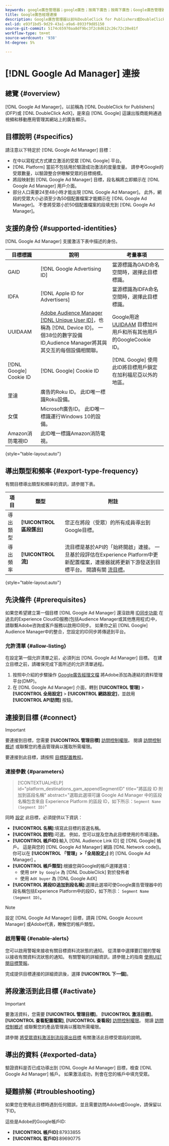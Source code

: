 ```yaml
---
keywords: google廣告管理器；google廣告；按兩下廣告；按兩下廣告；Google廣告管理器；Google廣告管理器；DFP
title: Google廣告經理連接
description: Google廣告管理器以前叫DoubleClick for Publishers或DoubleClick AdX，是Google的一個廣告服務平台，它使出版商能夠通過視頻和移動應用管理其網站上廣告的顯示。
exl-id: e93f1bd5-9d29-43a1-a9a6-8933f9d85150
source-git-commit: 5174c65970aa8df9bc3f2c8d612c26c72c20e81f
workflow-type: tm+mt
source-wordcount: '938'
ht-degree: 5%

---
```


# [!DNL Google Ad Manager] 連接

## 總覽 {#overview}

[!DNL Google Ad Manager]，以前稱為 [!DNL DoubleClick for Publishers] (DFP)或 [!DNL DoubleClick AdX]，是來自 [!DNL Google] 這讓出版商能夠通過視頻和移動應用管理其網站上的廣告顯示。

## 目標說明 {#specifics}

請注意以下特定於 [!DNL Google Ad Manager] 目標：

* 在中以寫程式方式建立激活的受眾 [!DNL Google] 平台。
* [!DNL Platform] 當前不包括用於驗證成功激活的度量度量。 請參考Google的受眾數量，以驗證整合併瞭解受眾的目標規模。
* 將段映射到 [!DNL Google Ad Manager] 目標，段名稱將立即顯示在 [!DNL Google Ad Manager] 用戶介面。
* 部分人口需要24至48小時才能出現 [!DNL Google Ad Manager]。 此外，網段的受眾大小必須至少為50個配置檔案才能顯示在 [!DNL Google Ad Manager]。 不會將受眾小於50個配置檔案的段填充到 [!DNL Google Ad Manager]。

## 支援的身份 {#supported-identities}

[!DNL Google Ad Manager] 支援激活下表中描述的身份。

| 目標標識 | 說明 | 考量事項 |
|---|---|---|
| GAID | [!DNL Google Advertising ID] | 當源標識為GAID命名空間時，選擇此目標標識。 |
| IDFA | [!DNL Apple ID for Advertisers] | 當源標識為IDFA命名空間時，選擇此目標標識。 |
| UUIDAAM | [Adobe Audience Manager [!DNL Unique User ID]](https://experienceleague.adobe.com/docs/audience-manager/user-guide/reference/ids-in-aam.html)，也稱為 [!DNL Device ID]。 一個38位的數字設備ID,Audience Manager將其與其交互的每個設備相關聯。 | Google用途 [UUIDAAM](https://experienceleague.adobe.com/docs/audience-manager/user-guide/reference/ids-in-aam.html?lang=zh-Hant) 目標加州用戶和所有其他用戶的GoogleCookie ID。 |
| [!DNL Google] Cookie ID | [!DNL Google] Cookie ID | [!DNL Google] 使用此ID將目標用戶鎖定在加利福尼亞以外的地區。 |
| 里達 | 廣告的Roku ID。 此ID唯一標識Roku設備。 |  |
| 女僕 | Microsoft廣告ID。 此ID唯一標識運行Windows 10的設備。 |  |
| Amazon消防電視ID | 此ID唯一標識Amazon消防電視。 |  |

{style="table-layout:auto"}

## 導出類型和頻率 {#export-type-frequency}

有關目標導出類型和頻率的資訊，請參閱下表。

| 項目 | 類型 | 附註 |
---------|----------|---------|
| 導出類型 | **[!UICONTROL 區段匯出]** | 您正在將段（受眾）的所有成員導出到Google目標。 |
| 導出頻率 | **[!UICONTROL 流]** | 流目標是基於API的「始終開啟」連接。 一旦基於段評估在Experience Platform中更新配置檔案，連接器就將更新下游發送到目標平台。 閱讀有關 [流目標](/help/destinations/destination-types.md#streaming-destinations)。 |

{style="table-layout:auto"}

## 先決條件 {#prerequisites}

如果您希望建立第一個目標 [!DNL Google Ad Manager] 還沒啟用 [ID同步功能](https://experienceleague.adobe.com/docs/id-service/using/id-service-api/methods/idsync.html) 在過去的Experience CloudID服務(包括Audience Manager或其他應用程式)中，請聯繫Adobe咨詢或客戶服務以啟用ID同步。 如果你之前 [!DNL Google] Audience Manager中的整合，您設定的ID同步將傳遞到平台。

### 允許清單 {#allow-listing}

在設定第一個允許清單之前，必須列出 [!DNL Google Ad Manager] 目標。 在建立目標之前，請確保完成下面所述的允許清單過程。

1. 按照中介紹的步驟操作 [Google廣告經理文檔](https://support.google.com/admanager/answer/3289669?hl=en) 將Adobe添加為連結的資料管理平台(DMP)。
2. 在 [!DNL Google Ad Manager] 介面，轉到 **[!UICONTROL 管理]** > **[!UICONTROL 全局設定]** > **[!UICONTROL 網路設定]**，並啟用 **[!UICONTROL API訪問]** 按鈕。

## 連接到目標 {#connect}

>[!IMPORTANT]
> 
>要連接到目標，您需要 **[!UICONTROL 管理目標]** [訪問控制權限](/help/access-control/home.md#permissions)。 閱讀 [訪問控制概述](/help/access-control/ui/overview.md) 或聯繫您的產品管理員以獲取所需權限。

要連接到此目標，請按照 [目標配置教程](../../ui/connect-destination.md)。

### 連接參數 {#parameters}

>[!CONTEXTUALHELP]
>id="platform_destinations_gam_appendSegmentID"
>title="將區段 ID 附加到區段名稱"
>abstract="選取此選項可讓 Google Ad Manager 中的區段名稱包含來自 Experience Platform 的區段 ID，如下所示：`Segment Name (Segment ID)`"

同時 [設定](../../ui/connect-destination.md) 此目標，必須提供以下資訊：

* **[!UICONTROL 名稱]**:填寫此目標的首選名稱。
* **[!UICONTROL 說明]**:可選。 例如，您可以提及您為此目標使用的市場活動。
* **[!UICONTROL 帳戶ID]**:輸入 [!DNL Audience Link ID] 從 [!DNL Google] 帳戶。 這是與您的 [!DNL Google Ad Manager] 網路 [!DNL Network code])。 你可以在 **[!UICONTROL 「管理」>「全局設定」]** 的 [!DNL Google Ad Manager] 。
* **[!UICONTROL 帳戶類型]**:根據您與Google的帳戶選擇選項：
   * 使用 `DFP by Google` 為 [!DNL DoubleClick] 對於發佈者
   * 使用 `AdX buyer` 為 [!DNL Google AdX]
* **[!UICONTROL 將段ID追加到段名稱]**:選擇此選項可使Google廣告管理器中的段名稱包括Experience Platform中的段ID，如下所示： `Segment Name (Segment ID)`。

>[!NOTE]
>
>設定 [!DNL Google Ad Manager] 目標，請與 [!DNL Google Account Manager] 或Adobe代表，瞭解您的帳戶類型。

### 啟用警報 {#enable-alerts}

您可以啟用警報來接收有關目標資料流狀態的通知。 從清單中選擇要訂閱的警報以接收有關資料流狀態的通知。 有關警報的詳細資訊，請參閱上的指南 [使用UI訂閱目標警報](../../ui/alerts.md)。

完成提供目標連接的詳細資訊後，選擇 **[!UICONTROL 下一個]**。

## 將段激活到此目標 {#activate}

>[!IMPORTANT]
> 
>要激活資料，您需要 **[!UICONTROL 管理目標]**。 **[!UICONTROL 激活目標]**。 **[!UICONTROL 查看配置檔案]**, **[!UICONTROL 查看段]** [訪問控制權限](/help/access-control/home.md#permissions)。 閱讀 [訪問控制概述](/help/access-control/ui/overview.md) 或聯繫您的產品管理員以獲取所需權限。

請參閱 [將受眾資料激活到流段導出目標](../../ui/activate-segment-streaming-destinations.md) 有關激活此目標受眾段的說明。

## 導出的資料 {#exported-data}

驗證資料是否已成功導出到 [!DNL Google Ad Manager] 目標，檢查 [!DNL Google Ad Manager] 帳戶。 如果激活成功，則會在您的帳戶中填充受眾。

## 疑難排解 {#troubleshooting}

如果您在使用此目標時遇到任何錯誤，並且需要訪問Adobe或Google，請保留以下ID。

這些是Adobe的Google帳戶ID:

* **[!UICONTROL 帳戶ID]**:87933855
* **[!UICONTROL 客戶ID]**:89690775